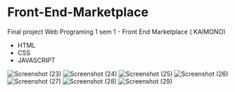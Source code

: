 # Front-End-Marketplace
Final project Web Programing 1 sem 1 - Front End Marketplace ( KAIMONO)

- HTML
- CSS
- JAVASCRIPT

![Screenshot (23)](https://user-images.githubusercontent.com/53957770/77539267-a8f4ed00-6ed3-11ea-928e-697e7e6034af.png)
![Screenshot (24)](https://user-images.githubusercontent.com/53957770/77539271-aa261a00-6ed3-11ea-9a95-3e092f3193dc.png)
![Screenshot (25)](https://user-images.githubusercontent.com/53957770/77539272-aabeb080-6ed3-11ea-9070-4f99311571fd.png)
![Screenshot (26)](https://user-images.githubusercontent.com/53957770/77539273-abefdd80-6ed3-11ea-8e3b-df6f984cfdff.png)
![Screenshot (27)](https://user-images.githubusercontent.com/53957770/77539274-ad210a80-6ed3-11ea-9f7b-752a5340d194.png)
![Screenshot (28)](https://user-images.githubusercontent.com/53957770/77539275-adb9a100-6ed3-11ea-8426-cb6f2cec2128.png)
![Screenshot (29)](https://user-images.githubusercontent.com/53957770/77539278-aeeace00-6ed3-11ea-9370-a99639cf780c.png)

